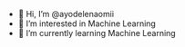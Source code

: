 - 👋 Hi, I’m @ayodelenaomii
- 👀 I’m interested in Machine Learning
- 🌱 I’m currently learning Machine Learning


<!---
ayodelenaomii/ayodelenaomii is a ✨ special ✨ repository because its `README.md` (this file) appears on your GitHub profile.
You can click the Preview link to take a look at your changes.
--->
